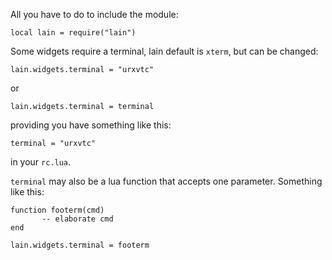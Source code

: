 All you have to do to include the module:

	local lain = require("lain")

Some widgets require a terminal, lain default is `xterm`, but can be changed:

	lain.widgets.terminal = "urxvtc"

or

	lain.widgets.terminal = terminal

providing you have something like this:

    terminal = "urxvtc"

in your `rc.lua`.

`terminal` may also be a lua function that accepts one parameter.
Something like this:

	function footerm(cmd)
           -- elaborate cmd
	end

	lain.widgets.terminal = footerm
